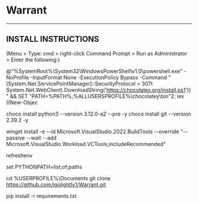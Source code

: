 # Warrant
-------------------------------------------------------------------------------
INSTALL INSTRUCTIONS
-------------------------------------------------------------------------------
(Menu > Type: cmd > right-click Command Prompt > Run as Administrator > Enter the following:)

@"%SystemRoot%\System32\WindowsPowerShell\v1.0\powershell.exe" -NoProfile -InputFormat None -ExecutionPolicy Bypass -Command " [System.Net.ServicePointManager]::SecurityProtocol = 307t System.Net.WebClient).DownloadString('https://chocolatey.org/install.ps1'))" && SET "PATH=%PATH%;%ALLUSERSPROFILE%\chocolatey\bin"2; iex ((New-Objec

choco install python3 --version 3.12.0-a2 --pre -y
choco install git --version 2.39.2 -y

winget install -e --id Microsoft.VisualStudio.2022.BuildTools --override "--passive --wait --add Microsoft.VisualStudio.Workload.VCTools;includeRecommended"

refreshenv

set PYTHONPATH=list;of;paths

cd %USERPROFILE%\Documents
git clone https://github.com/jgolightly1/Warrant.git

pip install -r requirements.txt
